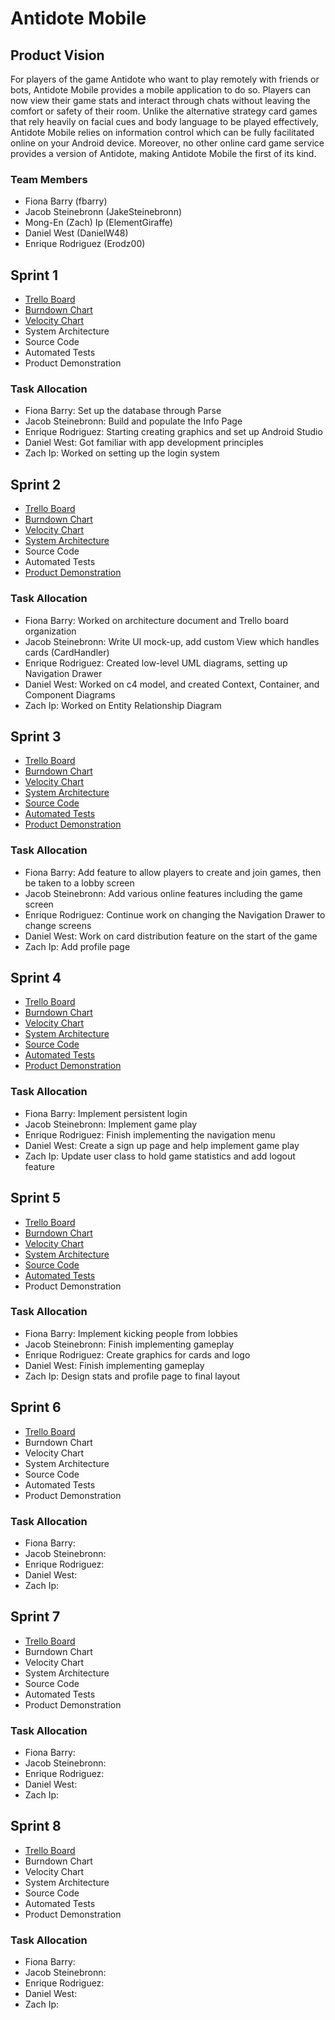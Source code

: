 # Antidote Mobile

## Product Vision

For players of the game Antidote who want to play remotely with friends or bots, Antidote Mobile provides a mobile application to do so. Players can now view their game stats and interact through chats without leaving the comfort or safety of their room. Unlike the alternative strategy card games that rely heavily on facial cues and body language to be played effectively, Antidote Mobile relies on information control which can be fully facilitated online on your Android device. Moreover, no other online card game service provides a version of Antidote, making Antidote Mobile the first of its kind.

### Team Members

- Fiona Barry (fbarry)
- Jacob Steinebronn (JakeSteinebronn)
- Mong-En (Zach) Ip (ElementGiraffe)
- Daniel West (DanielW48)
- Enrique Rodriguez (Erodz00)

## Sprint 1

- [Trello Board](https://trello.com/b/4BXuyGVT/antidote-planning)
- [Burndown Chart](https://docs.google.com/drawings/d/1DphdQxI2VC6NBV8ki5pzwNgX5mfWGEvkf1lrGDsCFlw/edit)
- [Velocity Chart](https://docs.google.com/drawings/d/16rvN4Frxrgw_4FFaJiSVTQm7VpvmOW8X7FXCXC2kVLU/edit)
- System Architecture
- Source Code
- Automated Tests
- Product Demonstration

### Task Allocation

- Fiona Barry: Set up the database through Parse
- Jacob Steinebronn: Build and populate the Info Page
- Enrique Rodriguez: Starting creating graphics and set up Android Studio
- Daniel West: Got familiar with app development principles
- Zach Ip: Worked on setting up the login system

## Sprint 2
 
- [Trello Board](https://trello.com/b/4BXuyGVT/antidote-planning)
- [Burndown Chart](https://docs.google.com/drawings/d/1JCJZOAMAWwgHDhH4fQI5nDxEwt-b9voHQQ8owbaSqNo/edit)
- [Velocity Chart](https://docs.google.com/drawings/d/16rvN4Frxrgw_4FFaJiSVTQm7VpvmOW8X7FXCXC2kVLU/edit)
- [System Architecture](https://github.com/fbarry/Antidote-Mobile/tree/master/artifacts/architecture.md)
- Source Code
- Automated Tests
- [Product Demonstration](https://www.youtube.com/watch?v=ZVlSfPpOeVQ)

### Task Allocation

- Fiona Barry: Worked on architecture document and Trello board organization
- Jacob Steinebronn: Write UI mock-up, add custom View which handles cards (CardHandler)
- Enrique Rodriguez: Created low-level UML diagrams, setting up Navigation Drawer
- Daniel West: Worked on c4 model, and created Context, Container, and Component Diagrams
- Zach Ip: Worked on Entity Relationship Diagram

## Sprint 3

- [Trello Board](https://trello.com/b/4BXuyGVT/antidote-planning)
- [Burndown Chart](https://docs.google.com/drawings/d/1E7qSSjzJW04xwiGujTXYdIxMOspmxSeiHkRL1O4JMio/edit)
- [Velocity Chart](https://docs.google.com/drawings/d/16rvN4Frxrgw_4FFaJiSVTQm7VpvmOW8X7FXCXC2kVLU/edit)
- [System Architecture](https://github.com/fbarry/Antidote-Mobile/tree/master/artifacts/architecture.md)
- [Source Code](https://github.com/fbarry/Antidote-Mobile/tree/master/app/src/main)
- [Automated Tests](https://github.com/fbarry/Antidote-Mobile/tree/master/app/src/androidTest/java)
- [Product Demonstration](https://youtu.be/bGv0rCc_4JY)

### Task Allocation

- Fiona Barry: Add feature to allow players to create and join games, then be taken to a lobby screen
- Jacob Steinebronn: Add various online features including the game screen
- Enrique Rodriguez: Continue work on changing the Navigation Drawer to change screens
- Daniel West: Work on card distribution feature on the start of the game
- Zach Ip: Add profile page

## Sprint 4

- [Trello Board](https://trello.com/b/4BXuyGVT/antidote-planning)
- [Burndown Chart](https://docs.google.com/drawings/d/12YKSj4qjLEaspT6R3hDtPhm3wewxH5FOwW1_yw0BMPk/edit)
- [Velocity Chart](https://docs.google.com/drawings/d/16rvN4Frxrgw_4FFaJiSVTQm7VpvmOW8X7FXCXC2kVLU/edit)
- [System Architecture](https://github.com/fbarry/Antidote-Mobile/tree/master/artifacts/architecture.md)
- [Source Code](https://github.com/fbarry/Antidote-Mobile/tree/master/app/src/main)
- [Automated Tests](https://github.com/fbarry/Antidote-Mobile/tree/master/app/src/androidTest/java)
- [Product Demonstration](https://youtu.be/aWjrmlwEYzA)

### Task Allocation

- Fiona Barry: Implement persistent login
- Jacob Steinebronn: Implement game play
- Enrique Rodriguez: Finish implementing the navigation menu
- Daniel West: Create a sign up page and help implement game play
- Zach Ip: Update user class to hold game statistics and add logout feature

## Sprint 5

- [Trello Board](https://trello.com/b/4BXuyGVT/antidote-planning)
- [Burndown Chart](https://docs.google.com/drawings/d/19E5aNyJqntavfu8q3NaLV_jOaaWPYbAFl2xbAv-8WU4/edit)
- [Velocity Chart](https://docs.google.com/drawings/d/16rvN4Frxrgw_4FFaJiSVTQm7VpvmOW8X7FXCXC2kVLU/edit)
- [System Architecture](https://github.com/fbarry/Antidote-Mobile/tree/master/artifacts/architecture.md)
- [Source Code](https://github.com/fbarry/Antidote-Mobile/tree/master/app/src/main)
- [Automated Tests](https://github.com/fbarry/Antidote-Mobile/tree/master/app/src/androidTest/java)
- Product Demonstration

### Task Allocation

- Fiona Barry: Implement kicking people from lobbies
- Jacob Steinebronn: Finish implementing gameplay
- Enrique Rodriguez: Create graphics for cards and logo
- Daniel West: Finish implementing gameplay
- Zach Ip: Design stats and profile page to final layout

## Sprint 6

- [Trello Board](https://trello.com/b/4BXuyGVT/antidote-planning)
- Burndown Chart
- Velocity Chart
- System Architecture
- Source Code
- Automated Tests
- Product Demonstration

### Task Allocation

- Fiona Barry:
- Jacob Steinebronn:
- Enrique Rodriguez:
- Daniel West:
- Zach Ip: 

## Sprint 7

- [Trello Board](https://trello.com/b/4BXuyGVT/antidote-planning)
- Burndown Chart
- Velocity Chart
- System Architecture
- Source Code
- Automated Tests
- Product Demonstration

### Task Allocation

- Fiona Barry:
- Jacob Steinebronn:
- Enrique Rodriguez:
- Daniel West:
- Zach Ip: 

## Sprint 8

- [Trello Board](https://trello.com/b/4BXuyGVT/antidote-planning)
- Burndown Chart
- Velocity Chart
- System Architecture
- Source Code
- Automated Tests
- Product Demonstration

### Task Allocation

- Fiona Barry:
- Jacob Steinebronn:
- Enrique Rodriguez:
- Daniel West:
- Zach Ip: 

